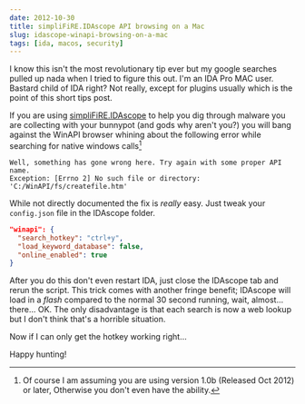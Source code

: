 ```yaml
---
date: 2012-10-30
title: simpliFiRE.IDAscope API browsing on a Mac
slug: idascope-winapi-browsing-on-a-mac
tags: [ida, macos, security]
---
```


I know this isn't the most revolutionary tip ever but my google searches pulled up nada when I tried to figure this out. I'm an IDA Pro MAC user. Bastard child of IDA right? Not really, except for plugins usually which is the point of this short tips post.

If you are using [simpliFiRE.IDAscope](https://bitbucket.org/daniel_plohmann/simplifire.idascope) to help you dig through malware you are collecting with your bunnypot (and gods why aren't you?) you will bang against the WinAPI browser whining about the following error while searching for native windows calls[^VERSION]

```text
Well, something has gone wrong here. Try again with some proper API name.
Exception: [Errno 2] No such file or directory: 'C:/WinAPI/fs/createfile.htm'
```

While not directly documented the fix is _really_ easy. Just tweak your ```config.json``` file in the IDAscope folder.

```json
"winapi": {
  "search_hotkey": "ctrl+y",
  "load_keyword_database": false,
  "online_enabled": true
}
```

After you do this don't even restart IDA, just close the IDAscope tab and rerun the script. This trick comes with another fringe benefit; IDAscope will load in a _flash_ compared to the normal 30 second running, wait, almost... there... OK. The only disadvantage is that each search is now a web lookup but I don't think that's a horrible situation.

Now if I can only get the hotkey working right…

Happy hunting!

[^VERSION]: Of course I am assuming you are using version 1.0b (Released Oct 2012) or later, Otherwise you don't even have the ability.

